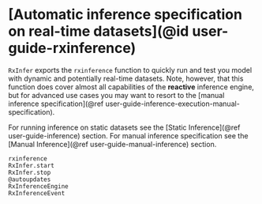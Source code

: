 # [Automatic inference specification on real-time datasets](@id user-guide-rxinference)

`RxInfer` exports the `rxinference` function to quickly run and test you model with dynamic and potentially real-time datasets. Note, however, that this function does cover almost all capabilities of the __reactive__ inference engine, but for advanced use cases you may want to resort to the [manual inference specification](@ref user-guide-inference-execution-manual-specification).

For running inference on static datasets see the [Static Inference](@ref user-guide-inference) section.
For manual inference specification see the [Manual Inference](@ref user-guide-manual-inference) section.

```@docs
rxinference
RxInfer.start
RxInfer.stop
@autoupdates
RxInferenceEngine
RxInferenceEvent
```